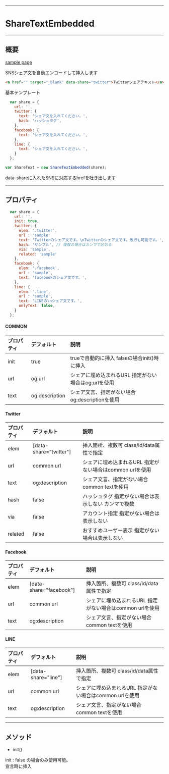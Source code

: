 ﻿---

# ShareTextEmbedded

---

## 概要
  
[sample page](https://w-kentaro.github.io/ShareTextEmbedded/src/)
  
SNSシェア文を自動エンコードして挿入します  

```html
<a href="" target="_blank" data-share="twitter">Twitterシェアテキスト</a>
```

基本テンプレート  

```javascript
  var share = {
    url: '',
    twitter: {
      text: 'シェア文を入れてください。',
      hash: 'ハッシュタグ',
    },
    facebook: {
      text: 'シェア文を入れてください。',
    },
    line: {
      text: 'シェア文を入れてください。',
    }
  };

var ShareText = new ShareTextEmbedded(share);

```

data-shareに入れたSNSに対応するhrefを吐き出します  

---

## プロパティ  

```javascript
  var share = {
    url: '',
    init: true,
    twitter: {
      elem: '.twitter',
      url : 'sample'
      text: 'Twitterのシェア文です。\nTwitterのシェア文です。改行も可能です。',
      hash: 'サンプル', // 複数の場合はカンマで区切る
      via: 'sample',
      related: 'sample' 
    },
    facebook: {
      elem: '.facebook',
      url : 'sample',
      text: 'facebookのシェア文です。',
    },
    line: {
      elem: '.line',
      url : 'sample',
      text: 'LINEの\nシェア文です。',
      onlyText: false,
    }
  };
```

#### COMMON

| プロパティ | デフォルト | 説明 |
|:-----------|:-----------|:------------------------|
| init | true | trueで自動的に挿入  falseの場合init()時に挿入      |
| url | og:url | シェアに埋め込まれるURL  指定がない場合はog:urlを使用  |
| text | og:description | シェア文言、指定がない場合og:descriptionを使用 |

#### Twitter

| プロパティ | デフォルト | 説明 |
|:-----------|:-----------|:------------------------|
| elem | [data-share="twitter"] | 挿入箇所、複数可  class/id/data属性で指定 |
| url | common url | シェアに埋め込まれるURL  指定がない場合はcommon urlを使用  |
| text | og:description | シェア文言、指定がない場合common textを使用 |
| hash | false | ハッシュタグ 指定がない場合は表示しない  カンマで複数 |
| via | false |  アカウント指定 指定がない場合は表示しない |
| related | false | おすすめユーザー表示 指定がない場合は表示しない |

#### Facebook

| プロパティ | デフォルト | 説明 |
|:-----------|:-----------|:------------------------|
| elem | [data-share="facebook"] | 挿入箇所、複数可  class/id/data属性で指定 |
| url | common url | シェアに埋め込まれるURL  指定がない場合はcommon urlを使用  |
| text | og:description | シェア文言、指定がない場合common textを使用 |


#### LINE

| プロパティ | デフォルト | 説明 |
|:-----------|:-----------|:------------------------|
| elem | [data-share="line"] | 挿入箇所、複数可  class/id/data属性で指定 |
| url | common url | シェアに埋め込まれるURL  指定がない場合はcommon urlを使用  |
| text | og:description | シェア文言、指定がない場合common textを使用 |

---

## メソッド
  
- init()

init : false の場合のみ使用可能。  
宣言時に挿入  
  
  
  





